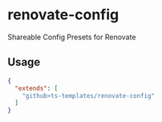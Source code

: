 # renovate-config

Shareable Config Presets for Renovate

## Usage

```json
{
  "extends": [
    "github>ts-templates/renovate-config"
  ]
}
```
